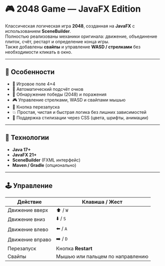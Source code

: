 # 🎮 2048 Game — JavaFX Edition

Классическая логическая игра **2048**, созданная на **JavaFX** с использованием **SceneBuilder**.  
Полностью реализованы механики оригинала: движение, объединение плиток, счёт, рестарт и определение конца игры.  
Также добавлены **свайпы** и управление **WASD / стрелками** без необходимости кликать в окно.

---

## 🚀 Особенности

- 🔢 Игровое поле 4×4  
- 🧮 Автоматический подсчёт очков  
- 🎯 Обнаружение победы (2048) и поражения  
- 🎮 Управление стрелками, WASD и свайпами мышью  
- 🔁 Кнопка перезапуска  
- 💥 Простая, чистая и быстрая логика без лишних зависимостей  
- 🎨 Поддержка стилизации через CSS (цвета, шрифты, анимации)

---

## 🧱 Технологии

- **Java 17+**  
- **JavaFX 21+**  
- **SceneBuilder** (FXML интерфейс)
- **Maven / Gradle** (опционально)

---

## 🕹 Управление

| Действие | Клавиша / Жест |
|-----------|----------------|
| Движение вверх | ⬆️ / `W` |
| Движение вниз | ⬇️ / `S` |
| Движение влево | ⬅️ / `A` |
| Движение вправо | ➡️ / `D` |
| Перезапуск | Кнопка **Restart** |
| Свайпы | Мышью или пальцем по направлению |

